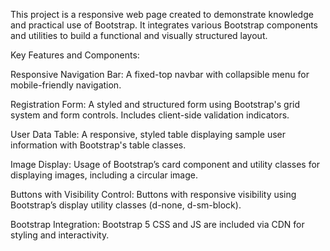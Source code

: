 This project is a responsive web page created to demonstrate knowledge and practical use of Bootstrap. It integrates various Bootstrap components and utilities to build a functional and visually structured layout.

Key Features and Components:

Responsive Navigation Bar: A fixed-top navbar with collapsible menu for mobile-friendly navigation.

Registration Form: A styled and structured form using Bootstrap's grid system and form controls. Includes client-side validation indicators.

User Data Table: A responsive, styled table displaying sample user information with Bootstrap's table classes.

Image Display: Usage of Bootstrap’s card component and utility classes for displaying images, including a circular image.

Buttons with Visibility Control: Buttons with responsive visibility using Bootstrap’s display utility classes (d-none, d-sm-block).

Bootstrap Integration: Bootstrap 5 CSS and JS are included via CDN for styling and interactivity.
